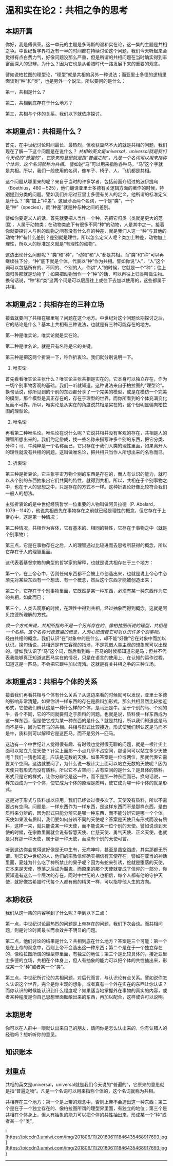 # 温和实在论2：共相之争的思考

## 本期开篇

你好，我是傅佩荣。这一单元的主题是多玛斯的温和实在论，这一集的主题是共相之争。中世纪哲学界将近有一半的时间都在持续讨论这个问题，我们今天听起来会觉得有点白费力气，好像问题没那么严重，但是所谓的共相问题在当时确实得到丰富而深入的思辨。为什么？因为它也是从希腊时代一路发展下来的重要的观念。

譬如说柏拉图的理型论，“理型”就是共相的另外一种说法；而亚里士多德的逻辑里面谈到“种”和“类”，也是另外一个说法。所以要问的是什么：

第一，共相是什么？

第二，共相到底存在于什么地方？

第三，共相与个体的关系。我们以下就依序探讨。

## 本期重点1：共相是什么？

首先，在中世纪讨论时间最长、最热烈，但收获显然不大的就是共相的问题，我们现在了解一下这个问题是在说什么？ *共相的英文是universal，universal就是我们今天说的“普遍的”，它原来的意思就是指“普遍之物”。凡是一个名词可以用来指称个体的，这个名词就称为共相。* 譬如说“马”可以用来指称各种马，“马”这个字就是共相。所以，我们一般使用的名词，像车子、椅子、人、飞机都是共相。

这个问题从哪里来的呢？来自于当时的许多学者，包括前面介绍过的波伊提乌（Boethius，480－525），他们翻译亚里士多德有关逻辑方面的著作的时候，特别提到分类的问题。譬如我们介绍过亚里士多德有关人的定义，他所谓的标准定义是什么？“类”加上“种差”。这里涉及两个名词，一个是“类”，一个是“种”（species），而“种差”就是种与种之间的差别。

譬如你要定义人的话，首先就要把人当作一个种，先把它归类（类就是更大的范围），人属于动物类；在动物类底下有很多不同“种”的动物，人是其中之一。接着你就要探讨人与别的动物之间有没有什么样的种差，就是我们人这一“种”与其他的动物“种”有什么差别？差别就是理性。所以怎么定义人呢？类加上种差，动物加上理性，所以人的标准定义就是“有理性的动物”。

这边出现什么问题呢？“类”和“种”，“动物”和“人”都是共相，而“类”和“种”可以再继续往下分，“种”底下就是个体，代表以“种”作为共相。譬如你说“人”，“人”这个词可以包括所有的、不同的、个别的人，你讲“人”的时候，它就是一个“种”；往上面归类那就是动物了；如果把动物当作一个“种”的话，可以再往上归类叫做生物。换句话说，“种”和“类”这两个词是可以层层往上或往下去加以使用的，这些都属于共相。

## 本期重点2：共相存在的三种立场

接着就要问了共相在哪里呢？问题在这个地方。中世纪对这个问题长期探讨之后，它的结论是什么？基本上共相有三种说法，也就是有三种可能存在的地方。

第一种是唯实论，唯实论就是实在论。

第二种是唯名论，就是只有名称是它的关键。

第三种是把这两个折衷一下，称作折衷论。我们就分别说明一下。

1. 唯实论

首先看看唯实论主张什么？唯实论主张共相是实在的，它本身可以独立存在，作为一切个别事物客观的基础。我们一听就知道，这种说法来自于柏拉图的“理型论”。换句话说，你所见到的个别的东西都分享了一个完美的模型，或是在模仿一个完美的模型，那个模型是真正存在的，存在于理型的世界，而你所看到的个体充满变化反而不可靠。所以，唯实论是从实在的角度说共相是实在的，这个很明显偏向柏拉图的理型论。

2. 唯名论

再看第二种唯名论。唯名论在说什么呢？它说共相并没有客观的存在，共相是人的理智所想出来的。我们约定俗成，找一些名称来描写许多个别的东西，把它分类、分种；马、牛纯粹是一个名称而已，它只存在于我们人类的理性里面，如果离开人的理性就没有共相的问题，这叫做唯名论，把共相只当作人所想出来的名称而已。

3. 折衷论

第三种是折衷论，它主张宇宙万物个别的东西是存在的，而人有认识的能力，就可以从个别的东西抽象出它们共同的特性，就得到共相。所以，共相在于个别事物之中，也在于人的思想之中，只是存在的方式不一样。这种折衷论好像比较符合我们一般人的想法。

主张折衷论的是中世纪经院哲学一位重要的人物叫做阿贝拉德（P. Abelard，1079－1142），他说共相首先在事物存在之前就已经是理性的概念，但它存在于上帝心中，这是第一种情况；

第二种情况，共相作为客体，它有基本的、相同的特性，它存在于事物之中（就是个别事物）；

第三点，它是在事物存在之后，人的理智通过比较进而去思考所获得的概念，所以它存在于人的理智里面。

这代表着基督宗教的典型的哲学家的解释，也就是说共相存在于三个地方：

第一个，在上帝心中，否则任何东西都不会被上帝创造出来，也就是说上帝心中必须先对某些东西有一个想法、有一个概念，然后这个东西才能被创造出来；

第二个，它存在于个别事物里面，它既然是某一种东西，必须有某一种东西作为它的共相，如此而已；

第三个，人类去观察的时候，在理性中得到共相，经过抽象而得到概念。这就是阿贝拉德所理解的方式。

 *换一个方式来说，共相所指的不是一个另外存在的、像柏拉图所说的理型，共相是一个名称，这个名称代表普遍的概念，人的心思借着它可以认识许多个别事物。* 经由共相的概念，我们认识“在”对象中的是什么，却不能“好像”它在对象中而加以认识。换句话说，共相还是有它客观的指涉，不是凭借人类主观的想象就可以出现的。譬如我认识了“马”这个词，然后看到每一匹马的时候都知道它是马；但并不代表我能够真正知道这匹马实在的情况，只是在语言的使用上、在认知的运作过程，知道这是一匹马，不会把它跟牛加以混淆。这就是有关共相之争的三种立场。

## 本期重点3：共相与个体的关系

接着我们再看共相与个体有什么关系？从这边来看的时候就可以发现，亚里士多德的影响非常清楚。如果你讲一样东西的存在是质料加形式，那么共相显然比较接近形式，它使我们辨认这是一种什么样的个体，是马还是牛。至于个别的马、个别的牛，各个不同，它的不同就要归之于质料的问题。也就是说，质料使一样东西成为这一样东西，但是使它成为某一种东西的是什么？就是共相，所以我们知道这是马而不是牛，因为它有马的共相。共相与形式比较接近，形式使我们辨认这是马而不是牛，质料则可以解释它是这匹马，而不是另外一匹马。

这边有一个中世纪让人觉得很有趣、有时候也觉得很无聊的问题，就是一根针尖上面可以站立几位天使？针尖上面那一小点几乎不占空间，那请问可以站立多少天使呢？我们一猜也知道，应该是无数的天使。如果答案是一位或两位，那就代表它需要某个空间。这边就要问了，为什么说一根针尖上面可以站立无数的天使呢？因为天使只有形式而没有质料，所以它不占空间；占有空间的是什么？是具体的质料。形式只是它的样式，让你分辨它是这一种，而不是那一种东西而已。换句话说，一样东西成为一个个体，使它成为个体的原理是质料，使它成为哪一种个体的就是形式。

这是对于形式与质料加以应用，我们已经谈过很多次了。天使没有质料，所以不需要占有空间。问题是，一样东西作为一样东西，是这样东西而不是那样东西，是由质料来分辨的，因为形式只能分辨它是哪一种东西，而不能分辨它是哪一个个体。天使如果没有质料，我们要如何分辨不同的天使呢？答案是天使只有形式而没有质料，这样一来，就只能说某一种天使，而不能说某一位个别的天使。譬如说谈到天使的时候，在宗教里面就会说有智慧天使、仁慈天使、勇气天使、正义天使，也就是只有那一种天使，属于那一种天使，而没有个别的天使可言。

听到这边你会觉得这好像是无中生有，无病呻吟，甚至是凿空蹈虚，其实那都无所谓。别忘记中世纪的人，他们的宗教信仰确实相信有天使存在。譬如在亚当的神话里面，夏娃为什么吃了神所禁止的果子呢？因为有蛇来引诱，蛇就是堕落的天使，它本来是天使，堕落之后成为魔鬼，而原来的那个天使就变成了信仰的一部分，你要知道有这么一个层次的存在。同时中世纪的人也相信，每个人都有他的守护天使，就好像古希腊时代每个人都有他的精灵一样，可以指导他人生的方向。

## 本期收获

我们从这一集的内容学到了什么呢？学到以下三点：

第一点，中世纪讨论最热烈的问题是上帝存在的问题，我们下次会谈。而共相问题，则是讨论时间最长而收效并不明显的问题。

第二点，他们讨论的结果是什么？共相到底在什么地方？答案是三个可能：第一个是在上帝的观念中，否则上帝不会造出这一种东西；第二个是在于一个独立存在的、像柏拉图所谓的理型界里面，有独立的地位；第三个是比较具体的，接近亚里士多德的立场，共相在个体身上，但人有抽象的能力可以把个体的共性抽出来，形成某一个“种”或者某一个“类”。

第三点，中世纪所讨论的共相问题，对后代而言，与认识论有点关系。譬如说你怎么认识这个世界，完全是你主观的想象，或者真有一个外在实在的东西让你认识？而你认识的时候能认识到什么程度呢？如果适当地掌握外在事物的真实的内容，或者某种程度是你自己思想里面酝酿出来的东西，再加以配合，这样或许可以说明。

## 本期思考

你可以在人群中一眼就认出来自己的朋友，请问你是怎么认出来的，你有认错人的经验吗？想听听你的意见。

## 知识账本

## 划重点

共相的英文是universal，universal就是我们今天说的“普遍的”，它原来的意思就是指“普遍之物”。凡是一个名词可以用来指称个体的，这个名词就称为共相。

共相存在三个地方：第一个是上帝的观念中，否则上帝不会造出这一种东西；第二个是在于一个独立存在的、像柏拉图所谓的理型界里面，有独立的地位；第三个是共相在个体身上，但人有抽象的能力可以把个体的共性抽出来，形成某一个“种”或者某一个“类”。

![https://piccdn3.umiwi.com/img/201806/11/201806111846435468917693.jpg](https://piccdn3.umiwi.com/img/201806/11/201806111846435468917693.jpg)

---

